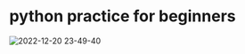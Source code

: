 # python practice for beginners
 
![2022-12-20 23-49-40](https://user-images.githubusercontent.com/57074947/208765263-cc860566-d8ed-4a9b-b4f4-c93cff9b2306.gif)
